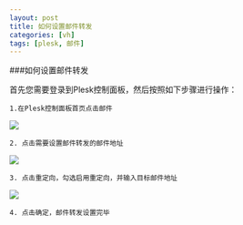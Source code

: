 ```yaml
---
layout: post
title: 如何设置邮件转发
categories: [vh]
tags: [plesk, 邮件]
---
```

###如何设置邮件转发

首先您需要登录到Plesk控制面板，然后按照如下步骤进行操作：

    1.在Plesk控制面板首页点击邮件

![](http://ww2.sinaimg.cn/large/a74ecc4cjw1dzcvk4ue0xj.jpg)

    2. 点击需要设置邮件转发的邮件地址

![](http://ww1.sinaimg.cn/large/a74e55b4jw1dzcwh812eaj.jpg)

    3. 点击重定向，勾选启用重定向，并输入目标邮件地址

![](http://ww2.sinaimg.cn/large/a74ecc4cjw1dzcxfnvm0tj.jpg)

    4. 点击确定，邮件转发设置完毕

